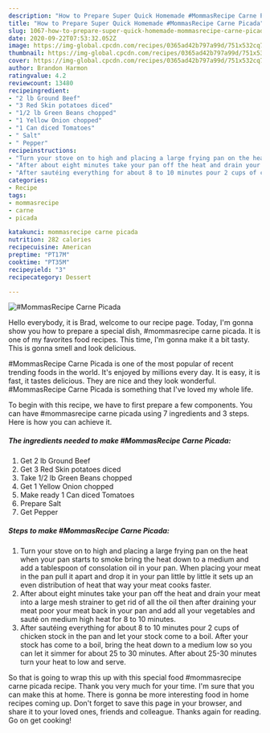 ```yaml
---
description: "How to Prepare Super Quick Homemade #MommasRecipe Carne Picada"
title: "How to Prepare Super Quick Homemade #MommasRecipe Carne Picada"
slug: 1067-how-to-prepare-super-quick-homemade-mommasrecipe-carne-picada
date: 2020-09-22T07:53:32.052Z
image: https://img-global.cpcdn.com/recipes/0365ad42b797a99d/751x532cq70/mommasrecipe-carne-picada-recipe-main-photo.jpg
thumbnail: https://img-global.cpcdn.com/recipes/0365ad42b797a99d/751x532cq70/mommasrecipe-carne-picada-recipe-main-photo.jpg
cover: https://img-global.cpcdn.com/recipes/0365ad42b797a99d/751x532cq70/mommasrecipe-carne-picada-recipe-main-photo.jpg
author: Brandon Harmon
ratingvalue: 4.2
reviewcount: 13480
recipeingredient:
- "2 lb Ground Beef"
- "3 Red Skin potatoes diced"
- "1/2 lb Green Beans chopped"
- "1 Yellow Onion chopped"
- "1 Can diced Tomatoes"
- " Salt"
- " Pepper"
recipeinstructions:
- "Turn your stove on to high and placing a large frying pan on the heat when your pan starts to smoke bring the heat down to a medium and add a tablespoon of consolation oil in your pan. When placing your meat in the pan pull it apart and drop it in your pan little by little it sets up an even distribution of heat that way your meat cooks faster."
- "After about eight minutes take your pan off the heat and drain your meat into a large mesh strainer to get rid of all the oil then after draining your meat poor your meat back in your pan and add all your vegetables and sauté on medium high heat for 8 to 10 minutes."
- "After sautéing everything for about 8 to 10 minutes pour 2 cups of chicken stock in the pan and let your stock come to a boil. After your stock has come to a boil, bring the heat down to a medium low so you can let it simmer for about 25 to 30 minutes. After about 25-30 minutes turn your heat to low and serve."
categories:
- Recipe
tags:
- mommasrecipe
- carne
- picada

katakunci: mommasrecipe carne picada 
nutrition: 282 calories
recipecuisine: American
preptime: "PT17M"
cooktime: "PT35M"
recipeyield: "3"
recipecategory: Dessert

---
```



![#MommasRecipe Carne Picada](https://img-global.cpcdn.com/recipes/0365ad42b797a99d/751x532cq70/mommasrecipe-carne-picada-recipe-main-photo.jpg)

Hello everybody, it is Brad, welcome to our recipe page. Today, I'm gonna show you how to prepare a special dish, #mommasrecipe carne picada. It is one of my favorites food recipes. This time, I'm gonna make it a bit tasty. This is gonna smell and look delicious.



#MommasRecipe Carne Picada is one of the most popular of recent trending foods in the world. It's enjoyed by millions every day. It is easy, it is fast, it tastes delicious. They are nice and they look wonderful. #MommasRecipe Carne Picada is something that I've loved my whole life.


To begin with this recipe, we have to first prepare a few components. You can have #mommasrecipe carne picada using 7 ingredients and 3 steps. Here is how you can achieve it.

<!--inarticleads1-->

##### The ingredients needed to make #MommasRecipe Carne Picada:

1. Get 2 lb Ground Beef
1. Get 3 Red Skin potatoes diced
1. Take 1/2 lb Green Beans chopped
1. Get 1 Yellow Onion chopped
1. Make ready 1 Can diced Tomatoes
1. Prepare  Salt
1. Get  Pepper




<!--inarticleads2-->

##### Steps to make #MommasRecipe Carne Picada:

1. Turn your stove on to high and placing a large frying pan on the heat when your pan starts to smoke bring the heat down to a medium and add a tablespoon of consolation oil in your pan. When placing your meat in the pan pull it apart and drop it in your pan little by little it sets up an even distribution of heat that way your meat cooks faster.
1. After about eight minutes take your pan off the heat and drain your meat into a large mesh strainer to get rid of all the oil then after draining your meat poor your meat back in your pan and add all your vegetables and sauté on medium high heat for 8 to 10 minutes.
1. After sautéing everything for about 8 to 10 minutes pour 2 cups of chicken stock in the pan and let your stock come to a boil. After your stock has come to a boil, bring the heat down to a medium low so you can let it simmer for about 25 to 30 minutes. After about 25-30 minutes turn your heat to low and serve.




So that is going to wrap this up with this special food #mommasrecipe carne picada recipe. Thank you very much for your time. I'm sure that you can make this at home. There is gonna be more interesting food in home recipes coming up. Don't forget to save this page in your browser, and share it to your loved ones, friends and colleague. Thanks again for reading. Go on get cooking!
